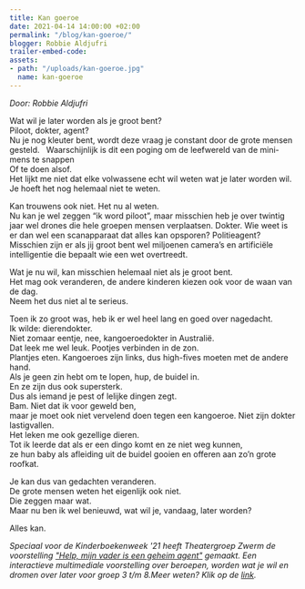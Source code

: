 ```yaml
---
title: Kan goeroe
date: 2021-04-14 14:00:00 +02:00
permalink: "/blog/kan-goeroe/"
blogger: Robbie Aldjufri
trailer-embed-code: 
assets:
- path: "/uploads/kan-goeroe.jpg"
  name: kan-goeroe
---
```


*Door: Robbie Aldjufri*

Wat wil je later worden als je groot bent?  
Piloot, dokter, agent?   
Nu je nog kleuter bent, wordt deze vraag je constant door de grote mensen gesteld.   
Waarschijnlijk is dit een poging om de leefwereld van de mini-mens te snappen  
Of te doen alsof.  
Het lijkt me niet dat elke volwassene echt wil weten wat je later worden wil.  
Je hoeft het nog helemaal niet te weten.  

Kan trouwens ook niet. Het nu al weten.  
Nu kan je wel zeggen “ik word piloot”, maar misschien heb je over twintig jaar wel drones die hele groepen mensen verplaatsen. Dokter. Wie weet is er dan wel een scanapparaat dat alles kan opsporen? Politieagent? Misschien zijn er als jij groot bent wel miljoenen camera’s en artificiële intelligentie die bepaalt wie een wet overtreedt.  

Wat je nu wil, kan misschien helemaal niet als je groot bent.  
Het mag ook veranderen, de andere kinderen kiezen ook voor de waan van de dag.  
Neem het dus niet al te serieus.   

Toen ik zo groot was, heb ik er wel heel lang en goed over nagedacht.  
Ik wilde: dierendokter.    
Niet zomaar eentje, nee, kangoeroedokter in Australië.  
Dat leek me wel leuk. Pootjes verbinden in de zon.  
Plantjes eten. Kangoeroes zijn links, dus high-fives moeten met de andere hand.    
Als je geen zin hebt om te lopen, hup, de buidel in.  
En ze zijn dus ook supersterk.  
Dus als iemand je pest of lelijke dingen zegt.   
Bam. Niet dat ik voor geweld ben,  
maar je moet ook niet vervelend doen tegen een kangoeroe.    Niet zijn dokter lastigvallen.    
Het leken me ook gezellige dieren.  
Tot ik leerde dat als er een dingo komt en ze niet weg kunnen,    
ze hun baby als afleiding uit de buidel gooien en offeren   aan zo’n grote roofkat.  

Je kan dus van gedachten veranderen.  
De grote mensen weten het eigenlijk ook niet.  
Die zeggen maar wat.  
Maar nu ben ik wel benieuwd, wat wil je, vandaag, later worden?  

Alles kan.  

*Speciaal voor de Kinderboekenweek '21 heeft Theatergroep Zwerm de voorstelling ["Help, mijn vader is een geheim agent"](https://www.opde1sterij.nl/theatergroep-zwerm/mijn-vader-is-een-geheim-agent/) gemaakt. Een interactieve multimediale voorstelling over beroepen, worden wat je wil en dromen over later voor groep 3 t/m 8.Meer weten? Klik op de [link](https://www.opde1sterij.nl/theatergroep-zwerm/mijn-vader-is-een-geheim-agent/).*
